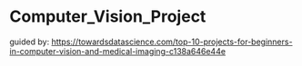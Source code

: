 # Computer_Vision_Project
guided by: https://towardsdatascience.com/top-10-projects-for-beginners-in-computer-vision-and-medical-imaging-c138a646e44e
